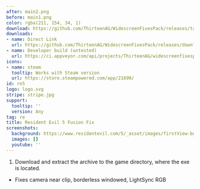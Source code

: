 ```yaml
---
after: main2.png
before: main1.png
color: rgba(211, 154, 34, 1)
download: https://github.com/ThirteenAG/WidescreenFixesPack/releases/tag/re5
downloads:
- name: Direct Link
  url: https://github.com/ThirteenAG/WidescreenFixesPack/releases/download/re5/ResidentEvil5.FusionFix.zip
- name: Developer build (untested)
  url: https://ci.appveyor.com/api/projects/ThirteenAG/widescreenfixespack/artifacts/ResidentEvil5.FusionFix.zip?branch=master
icons:
- name: steam
  tooltip: Works with Steam version
  url: https://store.steampowered.com/app/21690/
id: re5
logo: logo.svg
stripe: stripe.jpg
support:
  tooltip: ''
  version: Any
tag: re
title: Resident Evil 5 Fusion Fix
screenshots:
  background: https://www.residentevil.com/5/_asset/images/firstView-bg.jpg
  images: []
  youtube: ''
---
```


1. Download and extract the archive to the game directory, where the exe is located.

* Fixes camera near clip, borderless windowed, LightSync RGB
